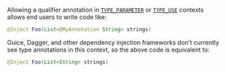 Allowing a qualifier annotation in [`TYPE_PARAMETER`] or [`TYPE_USE`] contexts
allows end users to write code like:

```java
@Inject Foo(List<@MyAnnotation String> strings)
```

Guice, Dagger, and other dependency injection frameworks don't currently see
type annotations in this context, so the above code is equivalent to:

```java
@Inject Foo(List<String> strings)
```

[`TYPE_PARAMETER`]: https://docs.oracle.com/javase/8/docs/api/java/lang/annotation/ElementType.html#TYPE_PARAMETER
[`TYPE_USE`]: https://docs.oracle.com/javase/8/docs/api/java/lang/annotation/ElementType.html#TYPE_USE
